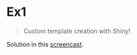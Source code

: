 
# Ex1
> Custom template creation with Shiny!

Solution in this [screencast](https://www.youtube.com/watch?v=VX8-szdSHZo&t=197s).
